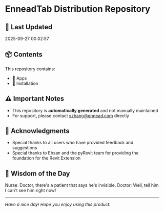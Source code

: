# EnneadTab Distribution Repository

## 📅 Last Updated
2025-09-27 00:02:57



## 📦 Contents
This repository contains:
- 📂 Apps
- 📂 Installation

## ⚠️ Important Notes
- This repository is **automatically generated** and not manually maintained
- For support, please contact szhang@ennead.com directly

## 🙏 Acknowledgments
- Special thanks to all users who have provided feedback and suggestions
- Special thanks to Ehsan and the pyRevit team for providing the foundation for the Revit Extension

## 💭 Wisdom of the Day
Nurse: Doctor, there's a patient that says he's invisible. Doctor: Well, tell him I can't see him right now!

---
*Have a nice day! Hope you enjoy using this product.*
